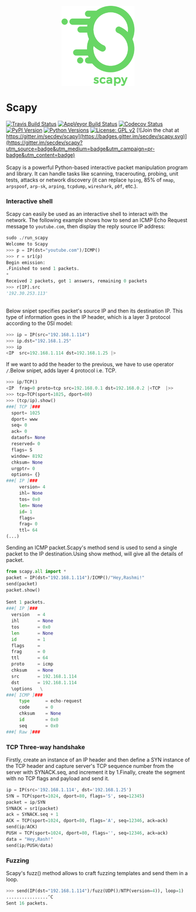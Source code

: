 <p align="center">
  <img src="docs/scapy_logo.png" width=200>
</p>

# Scapy #

[![Travis Build Status](https://travis-ci.org/secdev/scapy.svg?branch=master)](https://travis-ci.org/secdev/scapy)
[![AppVeyor Build Status](https://ci.appveyor.com/api/projects/status/github/secdev/scapy?svg=true)](https://ci.appveyor.com/project/secdev/scapy)
[![Codecov Status](https://codecov.io/gh/secdev/scapy/branch/master/graph/badge.svg)](https://codecov.io/gh/secdev/scapy)
[![PyPI Version](https://img.shields.io/pypi/v/scapy.svg)](https://pypi.python.org/pypi/scapy/)
[![Python Versions](https://img.shields.io/pypi/pyversions/scapy.svg)](https://pypi.python.org/pypi/scapy/)
[![License: GPL v2](https://img.shields.io/badge/License-GPL%20v2-blue.svg)](LICENSE)
[![Join the chat at https://gitter.im/secdev/scapy](https://badges.gitter.im/secdev/scapy.svg)](https://gitter.im/secdev/scapy?utm_source=badge&utm_medium=badge&utm_campaign=pr-badge&utm_content=badge) <br > <br >
Scapy is a powerful Python-based interactive packet manipulation program and
library. It can handle tasks like scanning, tracerouting, probing,
unit tests, attacks or network discovery (it can replace `hping`, 85% of `nmap`,
`arpspoof`, `arp-sk`, `arping`, `tcpdump`, `wireshark`, `p0f`, etc.).<br >
### Interactive shell ###

Scapy can easily be used as an interactive shell to interact with the network.
The following example shows how to send an ICMP Echo Request message to
`youtube.com`, then display the reply source IP address: <br >
```python
sudo ./run_scapy 
Welcome to Scapy
>>> p = IP(dst="youtube.com")/ICMP()
>>> r = sr1(p)
Begin emission:
.Finished to send 1 packets.
*
Received 2 packets, got 1 answers, remaining 0 packets
>>> r[IP].src
'192.30.253.113'
```
<br >
Below snipet specifies packet's source IP and then its destination IP. This type of information goes in the IP header, which is a layer 3 protocol according to the 0SI model:<br >

```python
>>> ip = IP(src="192.168.1.114")
>>> ip.dst="192.168.1.25"
>>> ip
<IP  src=192.168.1.114 dst=192.168.1.25 |>
```
If we want to add the header to the previous, we have to use operator ```/```.Below snipet, adds layer 4 protocol i.e. TCP.
<br >
```python
>>> ip/TCP()
<IP  frag=0 proto=tcp src=192.168.0.1 dst=192.168.0.2 |<TCP  |>>
>>> tcp=TCP(sport=1025, dport=80)
>>> (tcp/ip).show()
###[ TCP ]###
  sport= 1025
  dport= www
  seq= 0
  ack= 0
  dataofs= None
  reserved= 0
  flags= S
  window= 8192
  chksum= None
  urgptr= 0
  options= {}
###[ IP ]###
     version= 4
     ihl= None
     tos= 0x0
     len= None
     id= 1
     flags=
     frag= 0
     ttl= 64
(...)
```
Sending an ICMP packet.Scapy's method send is used to send a single packet to the IP destination.Using show method, will give all the details of packet. <br >
```python
from scapy.all import *
packet = IP(dst="192.168.1.114")/ICMP()/"Hey,Rashmi!"
send(packet)
packet.show()

Sent 1 packets.
###[ IP ]###
  version   = 4
  ihl       = None
  tos       = 0x0
  len       = None
  id        = 1
  flags     =
  frag      = 0
  ttl       = 64
  proto     = icmp
  chksum    = None
  src       = 192.168.1.114
  dst       = 192.168.1.114
  \options   \
###[ ICMP ]###
     type      = echo-request
     code      = 0
     chksum    = None
     id        = 0x0
     seq       = 0x0
###[ Raw ]###
```
### TCP Three-way handshake
Firstly, create an instance of an IP header and then define a SYN instance of the TCP header and capture server's TCP sequence number from the server with SYNACK.seq, and increment it by 1.Finally, create the segment with no TCP flags and payload and send it.<br >
```python
ip = IP(src='192.168.1.114', dst='192.168.1.25')
SYN = TCP(sport=1024, dport=80, flags='S', seq=12345)
packet = ip/SYN
SYNACK = sr1(packet)
ack = SYNACK.seq + 1
ACK = TCP(sport=1024, dport=80, flags='A', seq=12346, ack=ack)
send(ip/ACK)
PUSH = TCP(sport=1024, dport=80, flags='', seq=12346, ack=ack)
data = "Hey,Rash!"
send(ip/PUSH/data)
```
### Fuzzing
Scapy's fuzz() method allows to craft fuzzing templates and send them in a loop.
```python
>>> send(IP(dst="192.168.1.114")/fuzz(UDP()/NTP(version=4)), loop=1)
................^C
Sent 16 packets.
```
